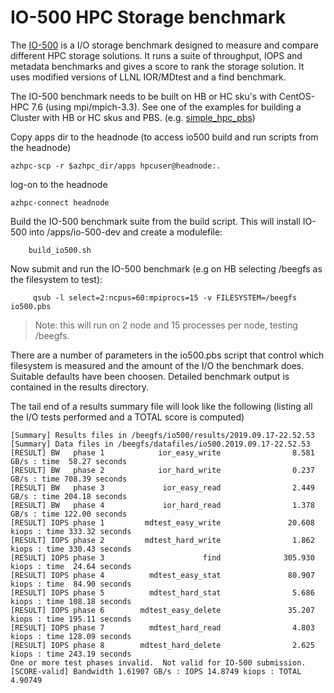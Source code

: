 # IO-500 HPC Storage benchmark

The [IO-500](https://www.vi4io.org/std/io500/start) is a I/O storage benchmark designed to measure and compare different HPC storage solutions. It runs a suite of throughput, IOPS and metadata benchmarks and gives a score to rank the storage solution. It uses modified versions of LLNL IOR/MDtest and a find benchmark.

The IO-500 benchmark needs to be built on HB or HC sku's with CentOS-HPC 7.6 (using mpi/mpich-3.3). See one of the examples for building a Cluster with HB or HC skus and PBS. (e.g. [simple_hpc_pbs](../../examples/simple_hpc_pbs/readme.md))


Copy apps dir to the headnode (to access io500 build and run scripts from the headnode)
```
azhpc-scp -r $azhpc_dir/apps hpcuser@headnode:.
```


log-on to the headnode
```
azhpc-connect headnode
```


Build the IO-500 benchmark suite from the build script.  This will install IO-500 into /apps/io-500-dev and create a modulefile:
```
    build_io500.sh
```

Now submit and run the IO-500 benchmark (e.g on HB selecting /beegfs as the filesystem to test):
```
     qsub -l select=2:ncpus=60:mpiprocs=15 -v FILESYSTEM=/beegfs io500.pbs
```

> Note: this will run on 2 node and 15 processes per node, testing /beegfs.

There are a number of parameters in the io500.pbs script that control which filesystem is measured and the amount of the I/O the benchmark does. Suitable defaults have been choosen. Detailed benchmark output is contained in the results directory.


The tail end of a results summary file will look like the following (listing all the I/O tests performed and a TOTAL score is computed)
```
[Summary] Results files in /beegfs/io500/results/2019.09.17-22.52.53
[Summary] Data files in /beegfs/datafiles/io500.2019.09.17-22.52.53
[RESULT] BW   phase 1            ior_easy_write                8.581 GB/s : time  58.27 seconds
[RESULT] BW   phase 2            ior_hard_write                0.237 GB/s : time 708.39 seconds
[RESULT] BW   phase 3             ior_easy_read                2.449 GB/s : time 204.18 seconds
[RESULT] BW   phase 4             ior_hard_read                1.378 GB/s : time 122.00 seconds
[RESULT] IOPS phase 1         mdtest_easy_write               20.608 kiops : time 333.32 seconds
[RESULT] IOPS phase 2         mdtest_hard_write                1.862 kiops : time 330.43 seconds
[RESULT] IOPS phase 3                      find              305.930 kiops : time  24.64 seconds
[RESULT] IOPS phase 4          mdtest_easy_stat               80.907 kiops : time  84.90 seconds
[RESULT] IOPS phase 5          mdtest_hard_stat                5.686 kiops : time 108.18 seconds
[RESULT] IOPS phase 6        mdtest_easy_delete               35.207 kiops : time 195.11 seconds
[RESULT] IOPS phase 7          mdtest_hard_read                4.803 kiops : time 128.09 seconds
[RESULT] IOPS phase 8        mdtest_hard_delete                2.625 kiops : time 243.19 seconds
One or more test phases invalid.  Not valid for IO-500 submission.
[SCORE-valid] Bandwidth 1.61907 GB/s : IOPS 14.8749 kiops : TOTAL 4.90749
```

